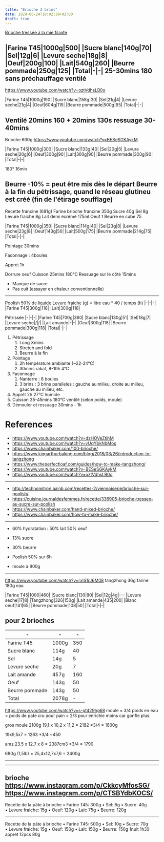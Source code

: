 ```yaml
---
title: "Brioche 3 brins"
date: 2020-06-24T18:02:38+02:00
draft: true
---
```


[Brioche tressée à la mie filante](https://www.cookomix.com/recettes/brioche-tressee-mie-filante-thermomix/)

|Farine T45|1000g|500|
|Sucre blanc|140g|70|
|Sel|12g|6|
|Levure seche|18g|8|
|Oeuf|200g|100|
|Lait|540g|260|
|Beurre pommade|250g|125|
|Total|-|-|
25-30mins 180 sans préchauffage ventilé
---
https://www.youtube.com/watch?v=oztVdhsLB0o

|Farine T45|1000g|190|
|Sucre blanc|158g|30|
|Sel|21g|4|
|Levure seche|21g|4|
|Oeuf|604g|115|
|Beurre pommade|500g|95|
|Total|-|-|

Ventilé 20mins 160 + 20mins 130s
ressuage 30-40mins
---
Brioche 600g
https://www.youtube.com/watch?v=BESeSGKAykM

|Farine T45|1000g|300|
|Sucre blanc|133g|40|
|Sel|20g|6|
|Levure seche|20g|6|
|Oeuf|300g|90|
|Lait|300g|90|
|Beurre pommade|300g|90|
|Total|-|-|

180° 16min


Beurre -10% = peut être mis dès le départ
Beurre à la fin du pétrissage, quand le réseau glutineu est créé (fin de l'étirage soufflage)
---
Recette francine (681g)
Farine brioche francine 350g
Sucre 40g
Sel 8g
Levure fraiche 8g
Lait demi écrémé 175ml
Oeuf 1
Beurre en cube 75

|Farine T45|1000g|350|
|Sucre blanc|114g|40|
|Sel|23g|8|
|Levure seche|23g|8|
|Oeuf|143g|50|
|Lait|500g|175|
|Beurre pommade|214g|75|
|Total|-|-|


Pointage 30mins

Faconnage : 4boules 

Appret 1h

Dorrure oeuf
Cuisson 25mins 180°C
Ressuage sur le côté 15mins

- Manque de sucre
- Pas cuit (essayer en chaleur conventionnelle)


---

Poolish 50% de liquide
Levure fraiche (g) = litre eau * 40 / temps (h)
|-|-|-|
|Farine T45|300g|118|
|Lait|300g|118|

Pétrissée
|-|-|-|
|Farine T45|700g|390|
|Sucre blanc|130g|51|
|Sel|18g|7|
|Levure seche|/|/|
|Lait amande|-|-|
|Oeuf|300g|118|
|Beurre pommade|300g|118|
|Total|-|-|

1. Pétrissage
   1. Long Xmins
   2. Stretch and fold
   3. Beurre à la fin
2. Pointage
   1. 2h température ambiante (~22-24°C)
   2. 30mins rabat, 8-10h 4°C
3. Faconnage
   1. Nanterre : 8 boules
   2. 3 brins : 3 brins paralleles : gauche au milieu, droite au milieu, gauche au milieu, etc.
4. Apprêt 2h 27°C humide
5. Cuisson 35-45mins 180°C ventilé (selon poids, moule)
6. Démouler et ressuage 30mins - 1h


# References
- https://www.youtube.com/watch?v=dzHOVeZtjhM
- https://www.youtube.com/watch?v=vUqYbkNbMog
- https://www.chainbaker.com/100-brioche/
- https://www.kingarthurbaking.com/blog/2018/03/26/introduction-to-tangzhong
- https://www.theperfectloaf.com/guides/how-to-make-tangzhong/
- https://www.youtube.com/watch?v=BESeSGKAykM
- https://www.youtube.com/watch?v=oztVdhsLB0o
---
- http://technomitron.aainb.com/recettes-2/viennoiserie/brioche-sur-poolish/
- https://cuisine.journaldesfemmes.fr/recette/336905-brioche-tressee-au-sucre-sur-poolish
- https://www.chainbaker.com/hand-mixed-brioche/
- https://www.chainbaker.com/how-to-make-brioche/
---
- 60% hydratation : 50% lait 50% oeuf
- 13% sucre
- 30% beurre
- Poolish 50% sur 6h

- moule à 800g

---
https://www.youtube.com/watch?v=rxIS1rJ6M08
tangzhong 36g farine 180g eau

|Farine T45|1000|460|
|Sucre blanc|130|80|
|Sel|12g|4g|---
|Levure seche|17|8|
|Tangzhong|326|150g|
|Lait amande|435|200|
|Blanc oeuf|141|65|
|Beurre pommade|108|50|
|Total|-|-|

pour 2 brioches
---
| - | - | - |
|-|-|-|
|Farine T45|1000g|350|
|Sucre blanc|114g|40|
|Sel|14g|5|
|Levure seche|20g|7|
|Lait amande|457g|160|
|Oeuf|143g|50|
|Beurre pommade|143g|50|
|Total|2078g|-|

https://www.youtube.com/watch?v=s-pt429hg68
moule = 3/4 poids en eau = poids de pate cru pour pain
      = 2/3 pour enrichie moins car gonfle plus

gros moule 2100g
19,1 x 10,2 x 11,2 =  2182 *3/4 = 1600g

19x9,5x7 = 1263 *3/4
~450

amz 23.5 x 12.7 x 8 = 2387cm3 *3/4 = 1790

680g (1,5lb) = 25,4x12,7x7,6 = 2400g

---
---
brioche
https://www.instagram.com/p/CkkcyMfosSG/
https://www.instagram.com/p/CTSBYdbKOCS/
---
Recette de la pâte à brioche
• Farine T45: 300g 
• Sel: 6g 
• Sucre: 40g  
• Levure fraiche: 15g 
• Oeuf: 120g 
• Lait: 75g 
• Beurre: 120g 

---
Recette de la pâte à brioche
• Farine T45: 500g 
• Sel: 10g 
• Sucre: 70g  
• Levure fraiche: 15g 
• Oeuf: 150g 
• Lait: 150g 
• Beurre: 150g 
1nuit
1h30 appret
12pcs 80g